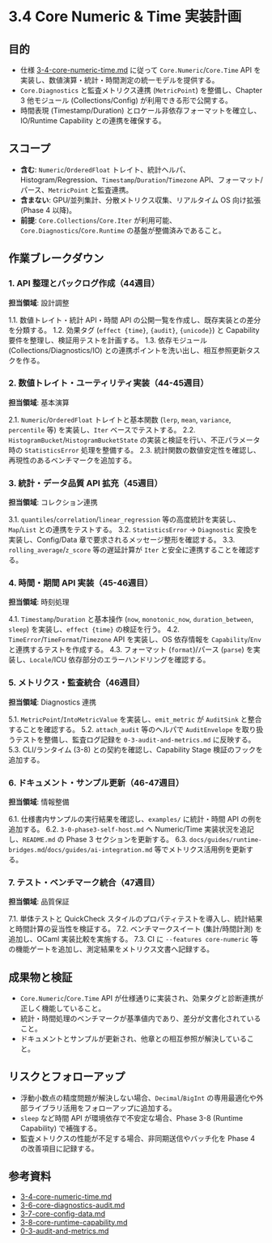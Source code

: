 # 3.4 Core Numeric & Time 実装計画

## 目的
- 仕様 [3-4-core-numeric-time.md](../../spec/3-4-core-numeric-time.md) に従って `Core.Numeric`/`Core.Time` API を実装し、数値演算・統計・時間測定の統一モデルを提供する。
- `Core.Diagnostics` と監査メトリクス連携 (`MetricPoint`) を整備し、Chapter 3 他モジュール (Collections/Config) が利用できる形で公開する。
- 時間表現 (Timestamp/Duration) とロケール非依存フォーマットを確立し、IO/Runtime Capability との連携を確保する。

## スコープ
- **含む**: `Numeric`/`OrderedFloat` トレイト、統計ヘルパ、Histogram/Regression、`Timestamp`/`Duration`/`Timezone` API、フォーマット/パース、`MetricPoint` と監査連携。
- **含まない**: GPU/並列集計、分散メトリクス収集、リアルタイム OS 向け拡張 (Phase 4 以降)。
- **前提**: `Core.Collections`/`Core.Iter` が利用可能、`Core.Diagnostics`/`Core.Runtime` の基盤が整備済みであること。

## 作業ブレークダウン

### 1. API 整理とバックログ作成（44週目）
**担当領域**: 設計調整

1.1. 数値トレイト・統計 API・時間 API の公開一覧を作成し、既存実装との差分を分類する。
1.2. 効果タグ (`effect {time}`, `{audit}`, `{unicode}`) と Capability 要件を整理し、検証用テストを計画する。
1.3. 依存モジュール (Collections/Diagnostics/IO) との連携ポイントを洗い出し、相互参照更新タスクを作る。

### 2. 数値トレイト・ユーティリティ実装（44-45週目）
**担当領域**: 基本演算

2.1. `Numeric`/`OrderedFloat` トレイトと基本関数 (`lerp`, `mean`, `variance`, `percentile` 等) を実装し、`Iter` ベースでテストする。
2.2. `HistogramBucket`/`HistogramBucketState` の実装と検証を行い、不正パラメータ時の `StatisticsError` 処理を整備する。
2.3. 統計関数の数値安定性を確認し、再現性のあるベンチマークを追加する。

### 3. 統計・データ品質 API 拡充（45週目）
**担当領域**: コレクション連携

3.1. `quantiles`/`correlation`/`linear_regression` 等の高度統計を実装し、`Map`/`List` との連携をテストする。
3.2. `StatisticsError` → `Diagnostic` 変換を実装し、Config/Data 章で要求されるメッセージ整形を確認する。
3.3. `rolling_average`/`z_score` 等の遅延計算が `Iter` と安全に連携することを確認する。

### 4. 時間・期間 API 実装（45-46週目）
**担当領域**: 時刻処理

4.1. `Timestamp`/`Duration` と基本操作 (`now`, `monotonic_now`, `duration_between`, `sleep`) を実装し、`effect {time}` の検証を行う。
4.2. `TimeError`/`TimeFormat`/`Timezone` API を実装し、OS 依存情報を `Capability`/`Env` と連携するテストを作成する。
4.3. フォーマット (`format`)/パース (`parse`) を実装し、`Locale`/ICU 依存部分のエラーハンドリングを確認する。

### 5. メトリクス・監査統合（46週目）
**担当領域**: Diagnostics 連携

5.1. `MetricPoint`/`IntoMetricValue` を実装し、`emit_metric` が `AuditSink` と整合することを確認する。
5.2. `attach_audit` 等のヘルパで `AuditEnvelope` を取り扱うテストを整備し、監査ログ記録を `0-3-audit-and-metrics.md` に反映する。
5.3. CLI/ランタイム (3-8) との契約を確認し、Capability Stage 検証のフックを追加する。

### 6. ドキュメント・サンプル更新（46-47週目）
**担当領域**: 情報整備

6.1. 仕様書内サンプルの実行結果を確認し、`examples/` に統計・時間 API の例を追加する。
6.2. `3-0-phase3-self-host.md` へ Numeric/Time 実装状況を追記し、`README.md` の Phase 3 セクションを更新する。
6.3. `docs/guides/runtime-bridges.md`/`docs/guides/ai-integration.md` 等でメトリクス活用例を更新する。

### 7. テスト・ベンチマーク統合（47週目）
**担当領域**: 品質保証

7.1. 単体テストと QuickCheck スタイルのプロパティテストを導入し、統計結果と時間計算の妥当性を検証する。
7.2. ベンチマークスイート (集計/時間計測) を追加し、OCaml 実装比較を実施する。
7.3. CI に `--features core-numeric` 等の機能ゲートを追加し、測定結果をメトリクス文書へ記録する。

## 成果物と検証
- `Core.Numeric`/`Core.Time` API が仕様通りに実装され、効果タグと診断連携が正しく機能していること。
- 統計・時間処理のベンチマークが基準値内であり、差分が文書化されていること。
- ドキュメントとサンプルが更新され、他章との相互参照が解決していること。

## リスクとフォローアップ
- 浮動小数点の精度問題が解決しない場合、`Decimal`/`BigInt` の専用最適化や外部ライブラリ活用をフォローアップに追加する。
- `sleep` など時間 API が環境依存で不安定な場合、Phase 3-8 (Runtime Capability) で補強する。
- 監査メトリクスの性能が不足する場合、非同期送信やバッチ化を Phase 4 の改善項目に記録する。

## 参考資料
- [3-4-core-numeric-time.md](../../spec/3-4-core-numeric-time.md)
- [3-6-core-diagnostics-audit.md](../../spec/3-6-core-diagnostics-audit.md)
- [3-7-core-config-data.md](../../spec/3-7-core-config-data.md)
- [3-8-core-runtime-capability.md](../../spec/3-8-core-runtime-capability.md)
- [0-3-audit-and-metrics.md](0-3-audit-and-metrics.md)
